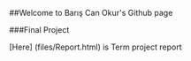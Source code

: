 ##Welcome to Barış Can Okur's Github page

###Final Project

[Here] (files/Report.html) is Term project report

